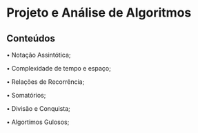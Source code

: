 # Projeto e Análise de Algoritmos

## Conteúdos

• Notação Assintótica;

• Complexidade de tempo e espaço;

• Relações de Recorrência;

• Somatórios;

• Divisão e Conquista;

• Algortimos Gulosos;
